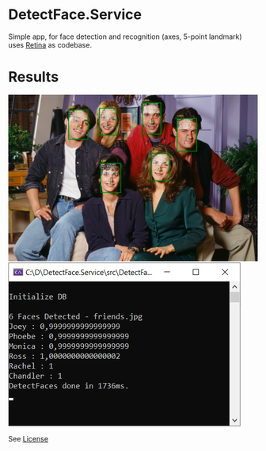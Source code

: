 # DetectFace.Service

Simple app, for face detection and recognition (axes, 5-point landmark) uses [Retina](https://github.com/fel88/Retina) as codebase.

# Results
![result](https://github.com/vov4uk/DetectFace.Service/blob/main/result.jpg)
![console](https://github.com/vov4uk/DetectFace.Service/blob/main/console.jpg)

See [License](https://github.com/vov4uk/DetectFace.Service/blob/main/LICENSE)